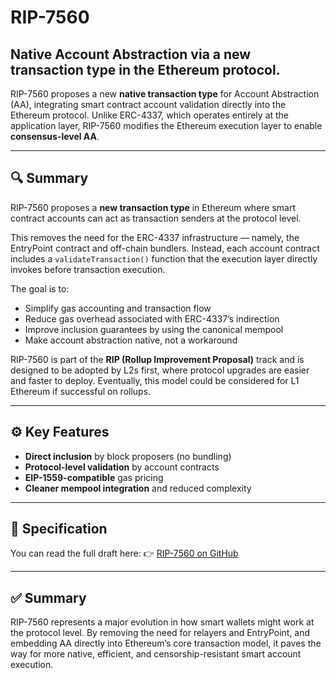 
# RIP-7560

## Native Account Abstraction via a new transaction type in the Ethereum protocol.

RIP-7560 proposes a new **native transaction type** for Account Abstraction (AA), integrating smart contract account validation directly into the Ethereum protocol. Unlike ERC-4337, which operates entirely at the application layer, RIP-7560 modifies the Ethereum execution layer to enable **consensus-level AA**.

---

## 🔍 Summary

RIP-7560 proposes a **new transaction type** in Ethereum where smart contract accounts can act as transaction senders at the protocol level.

This removes the need for the ERC-4337 infrastructure — namely, the EntryPoint contract and off-chain bundlers. Instead, each account contract includes a `validateTransaction()` function that the execution layer directly invokes before transaction execution.

The goal is to:

- Simplify gas accounting and transaction flow
- Reduce gas overhead associated with ERC-4337’s indirection
- Improve inclusion guarantees by using the canonical mempool
- Make account abstraction native, not a workaround

RIP-7560 is part of the **RIP (Rollup Improvement Proposal)** track and is designed to be adopted by L2s first, where protocol upgrades are easier and faster to deploy. Eventually, this model could be considered for L1 Ethereum if successful on rollups.

---

## ⚙️ Key Features

- **Direct inclusion** by block proposers (no bundling)
- **Protocol-level validation** by account contracts
- **EIP-1559-compatible** gas pricing
- **Cleaner mempool integration** and reduced complexity

---

## 🔗 Specification

You can read the full draft here:
👉 [RIP-7560 on GitHub](https://github.com/ethereum/RIPs/blob/master/RIPS/rip-7560.md)

---

## ✅ Summary

RIP-7560 represents a major evolution in how smart wallets might work at the protocol level. By removing the need for relayers and EntryPoint, and embedding AA directly into Ethereum’s core transaction model, it paves the way for more native, efficient, and censorship-resistant smart account execution.

